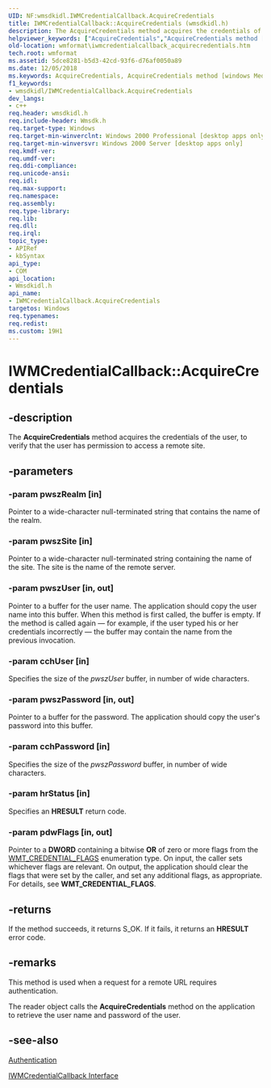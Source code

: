 ```yaml
---
UID: NF:wmsdkidl.IWMCredentialCallback.AcquireCredentials
title: IWMCredentialCallback::AcquireCredentials (wmsdkidl.h)
description: The AcquireCredentials method acquires the credentials of the user, to verify that the user has permission to access a remote site.
helpviewer_keywords: ["AcquireCredentials","AcquireCredentials method [windows Media Format]","AcquireCredentials method [windows Media Format]","IWMCredentialCallback interface","IWMCredentialCallback interface [windows Media Format]","AcquireCredentials method","IWMCredentialCallback.AcquireCredentials","IWMCredentialCallback::AcquireCredentials","IWMCredentialCallbackAcquireCredentials","wmformat.iwmcredentialcallback_acquirecredentials","wmsdkidl/IWMCredentialCallback::AcquireCredentials"]
old-location: wmformat\iwmcredentialcallback_acquirecredentials.htm
tech.root: wmformat
ms.assetid: 5dce8281-b5d3-42cd-93f6-d76af0050a89
ms.date: 12/05/2018
ms.keywords: AcquireCredentials, AcquireCredentials method [windows Media Format], AcquireCredentials method [windows Media Format],IWMCredentialCallback interface, IWMCredentialCallback interface [windows Media Format],AcquireCredentials method, IWMCredentialCallback.AcquireCredentials, IWMCredentialCallback::AcquireCredentials, IWMCredentialCallbackAcquireCredentials, wmformat.iwmcredentialcallback_acquirecredentials, wmsdkidl/IWMCredentialCallback::AcquireCredentials
f1_keywords:
- wmsdkidl/IWMCredentialCallback.AcquireCredentials
dev_langs:
- c++
req.header: wmsdkidl.h
req.include-header: Wmsdk.h
req.target-type: Windows
req.target-min-winverclnt: Windows 2000 Professional [desktop apps only],Windows Media Format 7 SDK, or later versions of the SDK
req.target-min-winversvr: Windows 2000 Server [desktop apps only]
req.kmdf-ver: 
req.umdf-ver: 
req.ddi-compliance: 
req.unicode-ansi: 
req.idl: 
req.max-support: 
req.namespace: 
req.assembly: 
req.type-library: 
req.lib: 
req.dll: 
req.irql: 
topic_type:
- APIRef
- kbSyntax
api_type:
- COM
api_location:
- Wmsdkidl.h
api_name:
- IWMCredentialCallback.AcquireCredentials
targetos: Windows
req.typenames: 
req.redist: 
ms.custom: 19H1
---
```


# IWMCredentialCallback::AcquireCredentials


## -description



The <b>AcquireCredentials</b> method acquires the credentials of the user, to verify that the user has permission to access a remote site.




## -parameters




### -param pwszRealm [in]

Pointer to a wide-character null-terminated string that contains the name of the realm.


### -param pwszSite [in]

Pointer to a wide-character null-terminated string containing the name of the site. The site is the name of the remote server.


### -param pwszUser [in, out]

Pointer to a buffer for the user name. The application should copy the user name into this buffer. When this method is first called, the buffer is empty. If the method is called again — for example, if the user typed his or her credentials incorrectly — the buffer may contain the name from the previous invocation.


### -param cchUser [in]

Specifies the size of the <i>pwszUser</i> buffer, in number of wide characters.


### -param pwszPassword [in, out]

Pointer to a buffer for the password. The application should copy the user's password into this buffer.


### -param cchPassword [in]

Specifies the size of the <i>pwszPassword</i> buffer, in number of wide characters.


### -param hrStatus [in]

Specifies an <b>HRESULT</b> return code.


### -param pdwFlags [in, out]

Pointer to a <b>DWORD</b> containing a bitwise <b>OR</b> of zero or more flags from the <a href="https://docs.microsoft.com/windows/desktop/api/wmsdkidl/ne-wmsdkidl-wmt_credential_flags">WMT_CREDENTIAL_FLAGS</a> enumeration type. On input, the caller sets whichever flags are relevant. On output, the application should clear the flags that were set by the caller, and set any additional flags, as appropriate. For details, see <b>WMT_CREDENTIAL_FLAGS</b>.


## -returns



If the method succeeds, it returns S_OK. If it fails, it returns an <b>HRESULT</b> error code.




## -remarks



This method is used when a request for a remote URL requires authentication.

The reader object calls the <b>AcquireCredentials</b> method on the application to retrieve the user name and password of the user.




## -see-also




<a href="https://docs.microsoft.com/windows/desktop/wmformat/authentication">Authentication</a>



<a href="https://docs.microsoft.com/windows/desktop/api/wmsdkidl/nn-wmsdkidl-iwmcredentialcallback">IWMCredentialCallback Interface</a>
 

 

